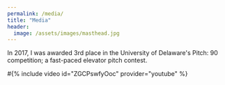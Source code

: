 ```yaml
---
permalink: /media/
title: "Media"
header:
  image: /assets/images/masthead.jpg
---
```


In 2017, I was awarded 3rd place in the University of Delaware's Pitch: 90 competition; a fast-paced elevator pitch contest.

#{% include video id="ZGCPswfyOoc" provider="youtube" %}
